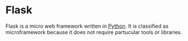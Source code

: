 # Flask

Flask is a micro web framework written in [Python](/wiki/Python). It is classified as microframework because it does not require partucular tools or libraries.
